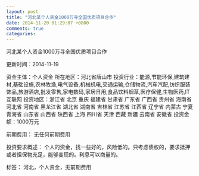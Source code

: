 ```yaml
---
layout: post
title: "河北某个人资金1000万寻全国优质项目合作"
date: 2014-11-20 01:29:07 +0800
comments: true
categories: 
---
```

河北某个人资金1000万寻全国优质项目合作



更新时间：2014-11-19

资金主体：个人资金
所在地区：河北省唐山市
投资行业：能源,节能环保,建筑建材,基础设施,农林牧渔,电气设备,机械机电,交通运输,仓储物流,汽车汽配,纺织服装饰品,旅游酒店,批发零售,家电数码,家居日用,食品饮料烟草,医疗保健,生物医药,IT互联网
投资地区：浙江省 北京 重庆 福建省 甘肃省 广东省 广西省 贵州省 海南省 河北省 河南省 黑龙江省 湖北省 湖南省 吉林省 江苏省 江西省 辽宁省 内蒙古 宁夏 青海省 山东省 山西省 陕西省 上海 四川省 天津 西藏 新疆 云南省 安徽省
投资金额：1000万元

前期费用：
无任何前期费用

投资要求概述：
个人的资金，找一些好的，风险低的。只考虑债权的，要求抵押或者担保物充足，能够变现的。利息可以商量的。

标签：
河北，个人资金，无前期费用

